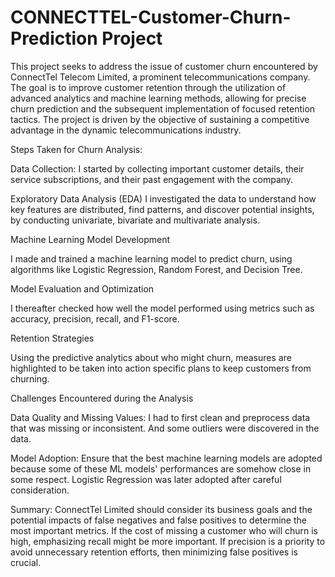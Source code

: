 # CONNECTTEL-Customer-Churn-Prediction Project
This project seeks to address the issue of customer churn encountered by ConnectTel
Telecom Limited, a prominent telecommunications company. The goal is to improve
customer retention through the utilization of advanced analytics and machine learning
methods, allowing for precise churn prediction and the subsequent implementation of
focused retention tactics. The project is driven by the objective of sustaining a competitive
advantage in the dynamic telecommunications industry.


Steps Taken for Churn Analysis:

Data Collection: I started by collecting important customer details, their service
subscriptions, and their past engagement with the company.

Exploratory Data Analysis (EDA)
I investigated the data to understand how key features are distributed, find patterns, and
discover potential insights, by conducting univariate, bivariate and multivariate analysis.

Machine Learning Model Development

I made and trained a machine learning model to predict churn, using algorithms like Logistic
Regression, Random Forest, and Decision Tree.

Model Evaluation and Optimization

I thereafter checked how well the model performed using metrics such as accuracy,
precision, recall, and F1-score.

Retention Strategies

Using the predictive analytics about who might churn, measures are highlighted to be taken
into action specific plans to keep customers from churning.

Challenges Encountered during the Analysis

Data Quality and Missing Values: I had to first clean and preprocess data that was missing
or inconsistent. And some outliers were discovered in the data.

Model Adoption: Ensure that the best machine learning models are adopted because some
of these ML models' performances are somehow close in some respect. Logistic Regression
was later adopted after careful consideration.

Summary: ConnectTel Limited should consider its business goals and the potential impacts
of false negatives and false positives to determine the most important metrics. If the cost of
missing a customer who will churn is high, emphasizing recall might be more important. If
precision is a priority to avoid unnecessary retention efforts, then minimizing false positives
is crucial.

